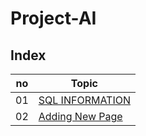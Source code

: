 # Project-AI

## Index

no  | Topic
----|-------------
01  | [SQL INFORMATION](README/sql.md)
02  | [Adding New Page](README/addingNewPage.md)
